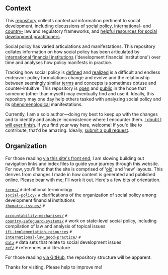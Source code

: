 ## Context


This [repository](https://github.com/aaronkyle/social-development/) collects contextual information pertinent to social development, including discussions of [social policy](./social-policy/), [international-](./international-law_good-practice/) and [country-](./country-safeguard-systems) law and regulatory frameworks, and [helpful resources for social development practitioners](./ifi-implementation-resources/).

Social policy has varied articulations and manifestations. This repository collates information on how social policy has been articulated by [international financial institutions](http://applied-anthro.com/terms/ifi/) ('development financial institutions') over time and analyses how policy manifests in practice. 

Tracking how social policy is [defined](social-policy) and [realized](thematic-issues) is a difficult and endless endeavor: policy formulations change and evolve and the relationship between seemingly similar [terms](terms/terminology.html) and concepts is sometimes obtuse and counter-intuitive. This repository is [open](./license.md) and [public](https://github.com/aaronkyle/social-development) in the hope that someone (other than myself) may eventually find and use it. Ideally, this repository may one day help others tasked with analyzing social policy and its [phenomenological](https://en.wikipedia.org/wiki/Phenomenology_(philosophy)) manifestations. 

Currently, I am a solo author&mdash;doing my best to keep up with the changes and to identify and analyze inconsistence where I encounter them. [I doubt I will ever finish](./disclaimer.md). If you find your way here, welcome!  If you'd like to contribute, that'd be amazing. Ideally, [submit a pull request](https://help.github.com/articles/about-pull-requests/).


## Organization

For those reading [via this site's front end](http://applied-anthro.com/), I am slowing building out navigation links and index files to guide your journey through this website.  For now, you'll find that the site is comprised of '[old](http://applied-anthro.com/terms/social-policy/)' and 'new' layouts.  This derives from changes I made in how content is generated and published online.  Please bear with me; I'll work it out.  Here's a few bits of orientation.


[`terms/`](terms) `#` definitional terminology<br/>
[`social-policy/`](social-policy) `#` clarifications of the organization of social policy among development financial institutions<br/>
[`thematic-issues/`](thematic-issues) `#`<br/>

[`accountability-mechanisms/`](accountability-mechanisms) `#`<br/>
[`country-safeguard-systems/`](country-safeguard-systems) `#` work on state-level social policy, including compilation of law and analysis of topical issues<br/>
[`ifi-implementation-resources`](ifi-implementation-resources) `#`<br/>
[`international-law_good-practice/`](international-law_good-practice) `#`<br/>
[`data`](data) `#` data sets that relate to social development issues<br/>
[`ref/`](ref/) `#` references and literature<br/>

For those reading [via GitHub](https://github.com/aaronkyle/social-development), the repository structure will be apparent. 

Thanks for visiting. Please help to improve me!
